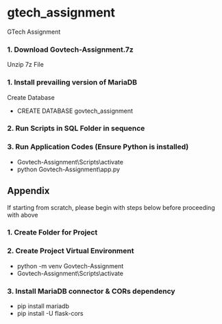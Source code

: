 # gtech_assignment
GTech Assignment

### 1. Download Govtech-Assignment.7z
Unzip 7z File

### 1. Install prevailing version of MariaDB
Create Database
- CREATE DATABASE govtech_assignment

### 2. Run Scripts in SQL Folder in sequence

### 3. Run Application Codes (Ensure Python is installed)
- Govtech-Assignment\Scripts\activate
- python Govtech-Assignment\app.py


## __Appendix__

If starting from scratch, please begin with steps below before proceeding with above
### 1. Create Folder for Project

### 2. Create Project Virtual Environment
- python -m venv Govtech-Assignment
- Govtech-Assignment\Scripts\activate

### 3. Install MariaDB connector & CORs dependency
- pip install mariadb
- pip install -U flask-cors
